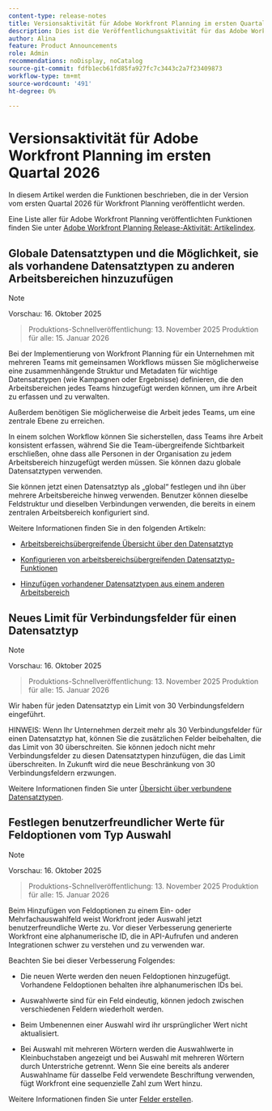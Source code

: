 ```yaml
---
content-type: release-notes
title: Versionsaktivität für Adobe Workfront Planning im ersten Quartal 2026
description: Dies ist die Veröffentlichungsaktivität für das Adobe Workfront Planning-Produkt im ersten Quartal 2026.
author: Alina
feature: Product Announcements
role: Admin
recommendations: noDisplay, noCatalog
source-git-commit: fdfb1ecb61fd85fa927fc7c3443c2a7f23409873
workflow-type: tm+mt
source-wordcount: '491'
ht-degree: 0%

---
```


# Versionsaktivität für Adobe Workfront Planning im ersten Quartal 2026

In diesem Artikel werden die Funktionen beschrieben, die in der Version vom ersten Quartal 2026 für Workfront Planning veröffentlicht werden.

<!--keep the sentence below for all future quarterly release pages-->

Eine Liste aller für Adobe Workfront Planning veröffentlichten Funktionen finden Sie unter [Adobe Workfront Planning Release-Aktivität: Artikelindex](/help/quicksilver/product-announcements/product-releases/planning-release-activity/planning-release-activity-article-index.md).


## Globale Datensatztypen und die Möglichkeit, sie als vorhandene Datensatztypen zu anderen Arbeitsbereichen hinzuzufügen

>[!NOTE]
>
>Vorschau: 16. Oktober 2025
>>Produktions-Schnellveröffentlichung: 13. November 2025
>>Produktion für alle: 15. Januar 2026

Bei der Implementierung von Workfront Planning für ein Unternehmen mit mehreren Teams mit gemeinsamen Workflows müssen Sie möglicherweise eine zusammenhängende Struktur und Metadaten für wichtige Datensatztypen (wie Kampagnen oder Ergebnisse) definieren, die den Arbeitsbereichen jedes Teams hinzugefügt werden können, um ihre Arbeit zu erfassen und zu verwalten.

Außerdem benötigen Sie möglicherweise die Arbeit jedes Teams, um eine zentrale Ebene zu erreichen.

In einem solchen Workflow können Sie sicherstellen, dass Teams ihre Arbeit konsistent erfassen, während Sie die Team-übergreifende Sichtbarkeit erschließen, ohne dass alle Personen in der Organisation zu jedem Arbeitsbereich hinzugefügt werden müssen. Sie können dazu globale Datensatztypen verwenden.

Sie können jetzt einen Datensatztyp als „global“ festlegen und ihn über mehrere Arbeitsbereiche hinweg verwenden. Benutzer können dieselbe Feldstruktur und dieselben Verbindungen verwenden, die bereits in einem zentralen Arbeitsbereich konfiguriert sind.

Weitere Informationen finden Sie in den folgenden Artikeln:

* [Arbeitsbereichsübergreifende Übersicht über den Datensatztyp](/help/quicksilver/planning/architecture/cross-workspace-record-types-overview.md)

* [Konfigurieren von arbeitsbereichsübergreifenden Datensatztyp-Funktionen](/help/quicksilver/planning/architecture/configure-record-type-cross-workspace-capabilities.md)

* [Hinzufügen vorhandener Datensatztypen aus einem anderen Arbeitsbereich](/help/quicksilver/planning/architecture/add-existing-record-types-from-another-workspace.md)

## Neues Limit für Verbindungsfelder für einen Datensatztyp

>[!NOTE]
>
>Vorschau: 16. Oktober 2025
>>Produktions-Schnellveröffentlichung: 13. November 2025
>>Produktion für alle: 15. Januar 2026

Wir haben für jeden Datensatztyp ein Limit von 30 Verbindungsfeldern eingeführt.

HINWEIS: Wenn Ihr Unternehmen derzeit mehr als 30 Verbindungsfelder für einen Datensatztyp hat, können Sie die zusätzlichen Felder beibehalten, die das Limit von 30 überschreiten. Sie können jedoch nicht mehr Verbindungsfelder zu diesen Datensatztypen hinzufügen, die das Limit überschreiten. In Zukunft wird die neue Beschränkung von 30 Verbindungsfeldern erzwungen.

Weitere Informationen finden Sie unter [Übersicht über verbundene Datensatztypen](/help/quicksilver/planning/architecture/connect-record-types-overview.md).

## Festlegen benutzerfreundlicher Werte für Feldoptionen vom Typ Auswahl

>[!NOTE]
>
>Vorschau: 16. Oktober 2025
>>Produktions-Schnellveröffentlichung: 13. November 2025
>>Produktion für alle: 15. Januar 2026

Beim Hinzufügen von Feldoptionen zu einem Ein- oder Mehrfachauswahlfeld weist Workfront jeder Auswahl jetzt benutzerfreundliche Werte zu. Vor dieser Verbesserung generierte Workfront eine alphanumerische ID, die in API-Aufrufen und anderen Integrationen schwer zu verstehen und zu verwenden war.

Beachten Sie bei dieser Verbesserung Folgendes:

* Die neuen Werte werden den neuen Feldoptionen hinzugefügt. Vorhandene Feldoptionen behalten ihre alphanumerischen IDs bei.

* Auswahlwerte sind für ein Feld eindeutig, können jedoch zwischen verschiedenen Feldern wiederholt werden.

* Beim Umbenennen einer Auswahl wird ihr ursprünglicher Wert nicht aktualisiert.

* Bei Auswahl mit mehreren Wörtern werden die Auswahlwerte in Kleinbuchstaben angezeigt und bei Auswahl mit mehreren Wörtern durch Unterstriche getrennt. Wenn Sie eine bereits als anderer Auswahlname für dasselbe Feld verwendete Beschriftung verwenden, fügt Workfront eine sequenzielle Zahl zum Wert hinzu.

Weitere Informationen finden Sie unter [Felder erstellen](/help/quicksilver/planning/fields/create-fields.md).